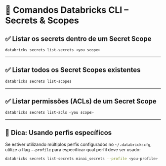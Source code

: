 # 🔐 Comandos Databricks CLI – Secrets & Scopes

## ✅ Listar os secrets dentro de um Secret Scope

```bash
databricks secrets list-secrets <you scope>
```

---

## ✅ Listar todos os Secret Scopes existentes

```bash
databricks secrets list-scopes
```

---

## ✅ Listar permissões (ACLs) de um Secret Scope

```bash
databricks secrets list-acls <you scope>
```

---

## 🧠 Dica: Usando perfis específicos

Se estiver utilizando múltiplos perfis configurados no `~/.databrickscfg`, utilize a flag `--profile` para especificar qual perfil deve ser usado:

```bash
databricks secrets list-secrets minai_secrets --profile <you-profile>
```
